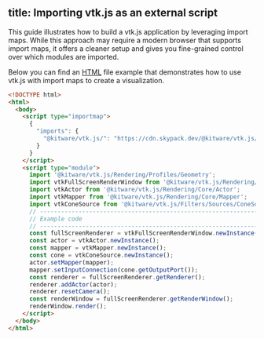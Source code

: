 title: Importing vtk.js as an external script
---

This guide illustrates how to build a vtk.js application by leveraging import maps. While this approach may require a modern browser that supports import maps, it offers a cleaner setup and gives you fine-grained control over which modules are imported.

Below you can find an [HTML](https://raw.githubusercontent.com/Kitware/vtk-js/master/Documentation/content/docs/vtk-js-demo.html) file example that demonstrates how to use vtk.js with import maps to create a visualization.

```html vtk-js-demo.html
<!DOCTYPE html>
<html>
  <body>
    <script type="importmap">
      {
        "imports": {
          "@kitware/vtk.js/": "https://cdn.skypack.dev/@kitware/vtk.js/"
        }
      }
    </script>
    <script type="module">
      import '@kitware/vtk.js/Rendering/Profiles/Geometry';
      import vtkFullScreenRenderWindow from '@kitware/vtk.js/Rendering/Misc/FullScreenRenderWindow';
      import vtkActor from '@kitware/vtk.js/Rendering/Core/Actor';
      import vtkMapper from '@kitware/vtk.js/Rendering/Core/Mapper';
      import vtkConeSource from '@kitware/vtk.js/Filters/Sources/ConeSource';
      // --------------------------------------------------------------------------
      // Example code
      // --------------------------------------------------------------------------
      const fullScreenRenderer = vtkFullScreenRenderWindow.newInstance();
      const actor = vtkActor.newInstance();
      const mapper = vtkMapper.newInstance();
      const cone = vtkConeSource.newInstance();
      actor.setMapper(mapper);
      mapper.setInputConnection(cone.getOutputPort());
      const renderer = fullScreenRenderer.getRenderer();
      renderer.addActor(actor);
      renderer.resetCamera();
      const renderWindow = fullScreenRenderer.getRenderWindow();
      renderWindow.render();
    </script>
  </body>
</html>
```
